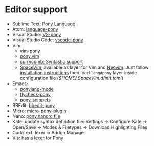 # Editor support

* Sublime Text: [Pony Language](https://packagecontrol.io/packages/Pony%20Language)
* Atom: [language-pony](https://atom.io/packages/language-pony)
* Visual Studio: [VS-pony](https://github.com/ponylang/VS-pony)
* Visual Studio Code: [vscode-pony](https://marketplace.visualstudio.com/items?itemName=npruehs.pony)
* Vim:
  * [vim-pony](https://github.com/jakwings/vim-pony)
  * [pony.vim](https://github.com/dleonard0/pony-vim-syntax)
  * [currycomb: Syntastic support](https://github.com/killerswan/pony-currycomb.vim)
  * [SpaceVim](http://spacevim.org), available as layer for Vim and [Neovim](https://neovim.io). Just follow [installation instructions](https://github.com/SpaceVim/SpaceVim) then load `lang#pony` layer inside configuration file (*$HOME/.SpaceVim.d/init.toml*)
* Emacs:
  * [ponylang-mode](https://github.com/ponylang/ponylang-mode)
  * [flycheck-pony](https://github.com/ponylang/flycheck-pony)
  * [pony-snippets](https://github.com/ponylang/pony-snippets)
* BBEdit: [bbedit-pony](https://github.com/TheMue/bbedit-pony)
* Micro: [micro-pony-plugin](https://github.com/Theodus/micro-pony-plugin)
* Nano: [pony.nanorc file](https://github.com/serialhex/nano-highlight/blob/master/pony.nanorc)
* Kate: update syntax definition file: Settings -> Configure Kate -> Open/Save -> Modes & Filetypes -> Download Highlighting Files
* CudaText: lexer in Addon Manager
* Vis: has a [lexer](https://github.com/martanne/vis/blob/master/lua/lexers/pony.lua) for Pony
